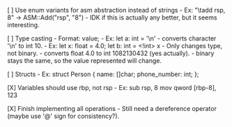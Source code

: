 [ ] Use enum variants for asm abstraction instead of strings
    - Ex:
        "\tadd rsp, 8" -> ASM::Add("rsp", "8")
    - IDK if this is actually any better, but it seems interesting.

[ ] Type casting
    - Format: <type> value;
    - Ex:
        let a: int = <int> '\n'
        - converts character '\n' to int 10.
    - Ex:
        let x: float = 4.0;
        let b: int = <!int> x
        - Only changes type, not binary.
        - converts float 4.0 to int 1082130432 (yes actually).
        - binary stays the same, so the value represented will change.

[ ] Structs
    - Ex:
        struct Person {
            name: []char;
            phone_number: int;
        };

[X] Variables should use rbp, not rsp
    - Ex:
        sub rsp, 8
        mov qword [rbp-8], 123

[X] Finish implementing all operations
    - Still need a dereference operator (maybe use '@' sign for consistency?).
